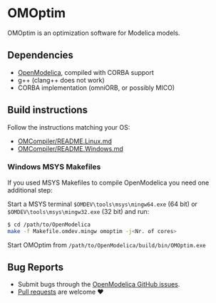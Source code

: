 # OMOptim
OMOptim is an optimization software for Modelica models.

## Dependencies

  - [OpenModelica](https://github.com/OpenModelica/OpenModelica), compiled with CORBA support
  - g++ (clang++ does not work)
  - CORBA implementation (omniORB, or possibly MICO)

## Build instructions

Follow the instructions matching your OS:

  - [OMCompiler/README.Linux.md](https://github.com/OpenModelica/OpenModelica/blob/master/OMCompiler/README.Linux.md)
  - [OMCompiler/README.Windows.md](https://github.com/OpenModelica/OpenModelica/blob/master/OMCompiler/README.Windows.md)

### Windows MSYS Makefiles

If you used MSYS Makefiles to compile OpenModelica you need one additional step:

Start a MSYS terminal `$OMDEV\tools\msys\mingw64.exe` (64 bit) or
`$OMDEV\tools\msys\mingw32.exe` (32 bit) and run:

```bash
$ cd /path/to/OpenModelica
make -f Makefile.omdev.mingw omoptim -j<Nr. of cores>
```

Start OMOptim from `/path/to/OpenModelica/build/bin/OMOptim.exe`

## Bug Reports

  - Submit bugs through the [OpenModelica GitHub issues](https://github.com/OpenModelica/OpenModelica/issues/new).
  - [Pull requests](../../pulls) are welcome ❤️
